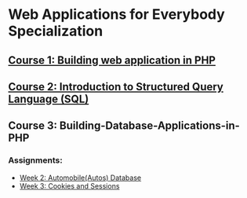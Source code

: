 # Web Applications for Everybody Specialization


## [Course 1: Building web application in PHP](https://github.com/Rani-dha/Building-web-application-in-PHP)

## [Course 2: Introduction to Structured Query Language (SQL)](https://github.com/Rani-dha/SQL)

## Course 3: Building-Database-Applications-in-PHP

### Assignments:

* [Week 2: Automobile(Autos) Database](https://github.com/Rani-dha/Building-Database-Applications-in-PHP/tree/master/Week%202%20Autos%20Database)
* [Week 3: Cookies and Sessions](https://github.com/Rani-dha/Building-Database-Applications-in-PHP/tree/master/Week%203%20Cookies%20and%20sessions)




